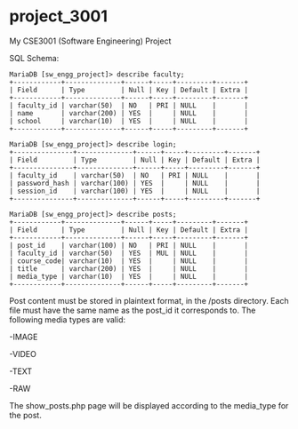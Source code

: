 # project_3001
My CSE3001 (Software Engineering) Project

SQL Schema:

    MariaDB [sw_engg_project]> describe faculty;
    +------------+--------------+------+-----+---------+-------+
    | Field      | Type         | Null | Key | Default | Extra |
    +------------+--------------+------+-----+---------+-------+
    | faculty_id | varchar(50)  | NO   | PRI | NULL    |       |
    | name       | varchar(200) | YES  |     | NULL    |       |
    | school     | varchar(10)  | YES  |     | NULL    |       |
    +------------+--------------+------+-----+---------+-------+

    MariaDB [sw_engg_project]> describe login;
    +---------------+--------------+------+-----+---------+-------+
    | Field         | Type         | Null | Key | Default | Extra |
    +---------------+--------------+------+-----+---------+-------+
    | faculty_id    | varchar(50)  | NO   | PRI | NULL    |       |
    | password_hash | varchar(100) | YES  |     | NULL    |       |
    | session_id    | varchar(100) | YES  |     | NULL    |       |
    +---------------+--------------+------+-----+---------+-------+

    MariaDB [sw_engg_project]> describe posts;
    +------------+--------------+------+-----+---------+-------+
    | Field      | Type         | Null | Key | Default | Extra |
    +------------+--------------+------+-----+---------+-------+
    | post_id    | varchar(100) | NO   | PRI | NULL    |       |
    | faculty_id | varchar(50)  | YES  | MUL | NULL    |       |
    | course_code| varchar(10)  | YES  |     | NULL    |       |
    | title      | varchar(200) | YES  |     | NULL    |       |
    | media_type | varchar(10)  | YES  |     | NULL    |       |
    +------------+--------------+------+-----+---------+-------+

Post content must be stored in plaintext format, in the /posts directory. Each file must have the same name as the post_id it corresponds to. The following media types are valid:

-IMAGE

-VIDEO

-TEXT

-RAW

The show\_posts.php page will be displayed according to the media\_type for the post.
